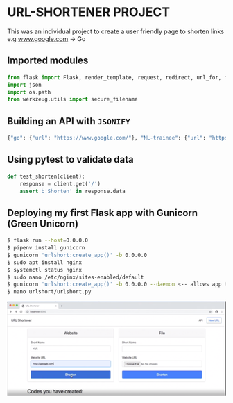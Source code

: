 # URL-SHORTENER PROJECT

This was an individual project to create a user friendly page to shorten links e.g www.google.com -> Go

## Imported modules 
```python
from flask import Flask, render_template, request, redirect, url_for, flash, abort, session, jsonify, Blueprint
import json
import os.path
from werkzeug.utils import secure_filename
```

## Building an API with `JSONIFY`
```python
{"go": {"url": "https://www.google.com/"}, "NL-trainee": {"url": "https://www.ing.jobs/netherlands/Traineeships/Traineeblog/blog/Routine-No-thanks.htm"}, "genghis": {"file": "genghisgk.jpg"}, "ya": {"url": "http://yahoo.com"}, "air": {"file": "airIMG_7761.jpg"}, "gogo": {"url": "https://www.google.com/"}, "da_haus": {"file": "da_haushouse67_Cherry_Lane.jpg"}}
```

## Using pytest to validate data 
```python
def test_shorten(client):
    response = client.get('/')
    assert b'Shorten' in response.data
```

## Deploying my first Flask app with Gunicorn (Green Unicorn)
```bash
$ flask run --host=0.0.0.0
$ pipenv install gunicorn
$ gunicorn 'urlshort:create_app()' -b 0.0.0.0
$ sudo apt install nginx
$ systemctl status nginx
$ sudo nano /etc/nginx/sites-enabled/default
$ gunicorn 'urlshort:create_app()' -b 0.0.0.0 --daemon <-- allows app to run even if not running on the terminal 
$ nano urlshort/urlshort.py
```

![url_shortener_screenshot](../url-shortener_screenshot.jpeg)

